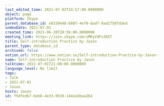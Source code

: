 ```yaml
---
last_edited_time: 2021-07-02T18:57:00.0000000
object: page
platform: Skype
parent_database_id: e9339446-880f-4ef0-8ad7-8ad1f507dded
indexDate: 2021-07-01
created_time: 2021-06-28T20:56:00.0000000
meeting_link: https://join.skype.com/xMKyV4Fx3KXT
title: Self-introduction Practice by Jason
parent_type: database_id
archived: false
notion_url: https://www.notion.so/Self-introduction-Practice-by-Jason-f5dfedb7beb84e339539144a1dbaa264
name: Self-introduction Practice by Jason
talktime: 2021-07-01T21:00:00.0000000
language_level: No limit
tags:
- Talk
- 2021-07-01
- Jason
hosts: Jason
id: f5dfedb7-beb8-4e33-9539-144a1dbaa264
---
```







